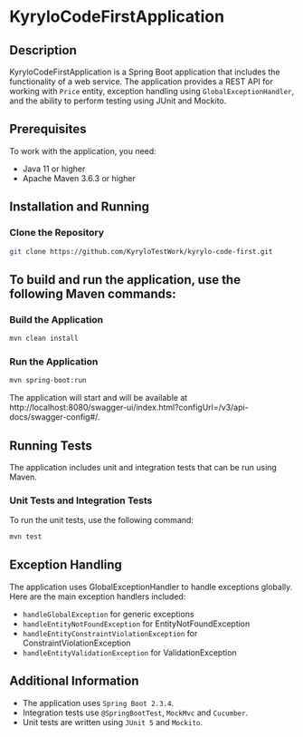 # KyryloCodeFirstApplication

## Description

KyryloCodeFirstApplication is a Spring Boot application that includes the functionality of a web service. The application provides a REST API for working with `Price` entity, exception handling using `GlobalExceptionHandler`, and the ability to perform testing using JUnit and Mockito.

## Prerequisites

To work with the application, you need:
- Java 11 or higher
- Apache Maven 3.6.3 or higher

## Installation and Running

### Clone the Repository

```bash
git clone https://github.com/KyryloTestWork/kyrylo-code-first.git
```
## To build and run the application, use the following Maven commands:
### Build the Application
```bash
mvn clean install
```
### Run the Application
````bash
mvn spring-boot:run
````
The application will start and will be available at http://localhost:8080/swagger-ui/index.html?configUrl=/v3/api-docs/swagger-config#/.

## Running Tests
The application includes unit and integration tests that can be run using Maven.
### Unit Tests and Integration Tests
To run the unit tests, use the following command:
```bash
mvn test
```

## Exception Handling
The application uses GlobalExceptionHandler to handle exceptions globally. Here are the main exception handlers included:
- `handleGlobalException` for generic exceptions
- `handleEntityNotFoundException` for EntityNotFoundException
- `handleEntityConstraintViolationException` for ConstraintViolationException
- `handleEntityValidationException` for ValidationException

## Additional Information
- The application uses `Spring Boot 2.3.4`.
- Integration tests use `@SpringBootTest`, `MockMvc` and `Cucumber`.
- Unit tests are written using `JUnit 5` and `Mockito`.
